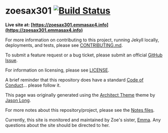 # zoesax301 [![Build Status](https://travis-ci.com/emma-sax4/zoesax301.svg?branch=master)](https://travis-ci.com/emma-sax4/zoesax301)

**Live site at: [https://zoesax301.emmasax4.info](https://zoesax301.emmasax4.info)**

For more information on contributing to this project, running Jekyll locally, deployments, and tests, please see [CONTRIBUTING.md](https://github.com/emma-sax4/zoesax301/blob/master/.github/CONTRIBUTING.md).

To submit a feature request or a bug ticket, please submit an official [GitHub Issue](https://github.com/emma-sax4/zoesax301/issues/new/choose).

For information on licensing, please see [LICENSE](https://github.com/emma-sax4/zoesax301/blob/master/LICENSE).

A brief reminder that this repository does have a standard [Code of Conduct](https://github.com/emma-sax4/zoesax301/blob/master/.github/CODE_OF_CONDUCT.md)... please follow it.

This page was originally generated using the [Architect Theme](https://github.com/jasonlong/architect-theme) theme by [Jason Long](https://twitter.com/jasonlong).

For more notes about this repository/project, please see the [Notes files](https://github.com/emma-sax4/zoesax301/blob/master/.notes).

Currently, this site is monitored and maintained by Zoe's sister, [Emma](https://github.com/emma-sax4). Any questions about the site should be directed to her.
